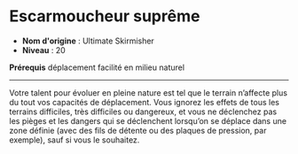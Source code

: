 # Escarmoucheur suprême

 * **Nom d'origine** : Ultimate Skirmisher
 * **Niveau** : 20


<p><strong>Prérequis</strong> déplacement facilité en milieu naturel</p>
<hr>
<p>Votre talent pour évoluer en pleine nature est tel que le terrain n’affecte plus du tout vos capacités de déplacement. Vous ignorez les effets de tous les terrains difficiles, très difficiles ou dangereux, et vous ne déclenchez pas les pièges et les dangers qui se déclenchent lorsqu’on se déplace dans une zone définie (avec des fils de détente ou des plaques de pression, par exemple), sauf si vous le souhaitez.</p>